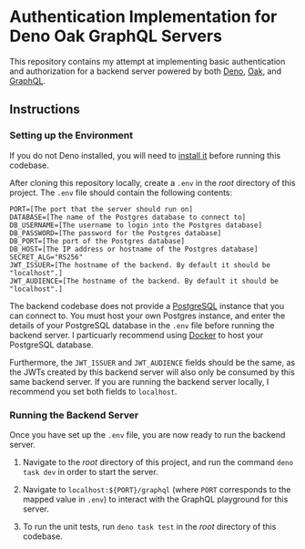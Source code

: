 # Authentication Implementation for Deno Oak GraphQL Servers

This repository contains my attempt at implementing basic authentication and authorization for a backend server powered by both [Deno](https://deno.land/), [Oak](https://oakserver.github.io/oak/), and [GraphQL](https://graphql.org/).

## Instructions

### Setting up the Environment

If you do not Deno installed, you will need to [install it](https://deno.land/manual@v1.36.1/getting_started/installation) before running this codebase.

After cloning this repository locally, create a `.env` in the *root* directory of this project. The `.env` file should contain the following contents:

```
PORT=[The port that the server should run on]
DATABASE=[The name of the Postgres database to connect to]
DB_USERNAME=[The username to login into the Postgres database]
DB_PASSWORD=[The password for the Postgres database]
DB_PORT=[The port of the Postgres database]
DB_HOST=[The IP address or hostname of the Postgres database]
SECRET_ALG="RS256"
JWT_ISSUER=[The hostname of the backend. By default it should be "localhost".]
JWT_AUDIENCE=[The hostname of the backend. By default it should be "localhost".]
```

The backend codebase does not provide a [PostgreSQL](https://www.postgresql.org/) instance that you can connect to. You must host your own Postgres instance, and enter the details of your PostgreSQL database in the `.env` file before running the backend server. I particuarly recommend using [Docker](https://hub.docker.com/_/postgres) to host your PostgreSQL database.

Furthermore, the `JWT_ISSUER` and `JWT_AUDIENCE` fields should be the same, as the JWTs created by this backend server will also only be consumed by this same backend server. If you are running the backend server locally, I recommend you set both fields to `localhost`.

### Running the Backend Server

Once you have set up the `.env` file, you are now ready to run the backend server. 

1. Navigate to the *root* directory of this project, and run the command `deno task dev` in order to start the server.

2. Navigate to `localhost:${PORT}/graphql` (where `PORT` corresponds to the mapped value in `.env`) to interact with the GraphQL playground for this server.

3. To run the unit tests, run `deno task test` in the *root* directory of this codebase.